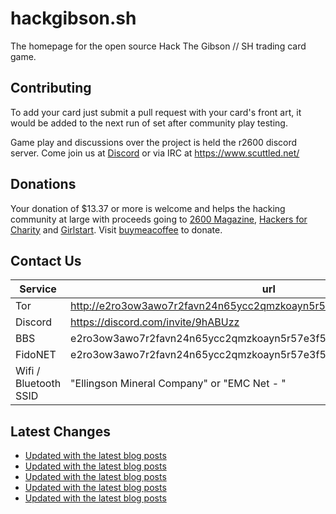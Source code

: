 # hackgibson.sh
The homepage for the open source Hack The Gibson // SH trading card game.


## Contributing

To add your card just submit a pull request with your card's front art, it would be added to the next run of set after community play testing.

Game play and discussions over the project is held the r2600 discord server. Come join us at [Discord](https://discord.com/invite/9hABUzz) or via IRC at https://www.scuttled.net/


## Donations

Your donation of $13.37 or more is welcome and helps the hacking community at large with proceeds going to [2600 Magazine](https://2600.com/), [Hackers for Charity](https://hackersforcharity.org) and [Girlstart](https://girlstart.org).  Visit [buymeacoffee](https://www.buymeacoffee.com/hackgibson.sh) to donate.


## Contact Us

Service | url
-|-
Tor | http://e2ro3ow3awo7r2favn24n65ycc2qmzkoayn5r57e3f56nvjwdcgg32ad.onion
Discord | https://discord.com/invite/9hABUzz
BBS | e2ro3ow3awo7r2favn24n65ycc2qmzkoayn5r57e3f56nvjwdcgg32ad.onion:23
FidoNET | e2ro3ow3awo7r2favn24n65ycc2qmzkoayn5r57e3f56nvjwdcgg32ad.onion:24554
Wifi / Bluetooth SSID | "Ellingson Mineral Company" or "EMC Net - <fidonet address>"

## Latest Changes
<!-- BLOG-POST-LIST:START -->
- [Updated with the latest blog posts](https://github.com/DFW2600/hackgibson.sh/commit/d238cc2ae5cbe49a7a888a6caf99586c7c45a10e)
- [Updated with the latest blog posts](https://github.com/DFW2600/hackgibson.sh/commit/bbc7d63767736ec3f2dfbfddec4d1b66baa33662)
- [Updated with the latest blog posts](https://github.com/DFW2600/hackgibson.sh/commit/b8c1c014245b35b8f2c62eb03d9685171fd9b69e)
- [Updated with the latest blog posts](https://github.com/DFW2600/hackgibson.sh/commit/a8f9501802fb4fc62e7fde2cd0c7df964acbb9b8)
- [Updated with the latest blog posts](https://github.com/DFW2600/hackgibson.sh/commit/2a2fa9d5531d79b18f223ca7b3c9f8ac9cde4719)
<!-- BLOG-POST-LIST:END -->
